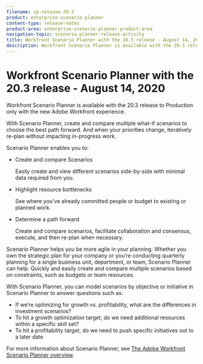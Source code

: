 ```yaml
---
filename: sp-release-20-3
product: enterprise-scenario-planner
content-type: release-notes
product-area: enterprise-scenario-planner-product-area
navigation-topic: scenario-planner-release-activity
title: Workfront Scenario Planner with the 20.3 release - August 14, 2020
description: Workfront Scenario Planner is available with the 20.3 release to Production only with the new Adobe Workfront experience.
---
```


# Workfront Scenario Planner with the 20.3 release - August 14, 2020

Workfront Scenario Planner is available with the 20.3 release to Production only with the new Adobe Workfront experience.

With Scenario Planner, create and compare multiple what-if scenarios to choose the best path forward. And when your priorities change, iteratively re-plan without impacting in-progress work.

Scenario Planner enables you to:

* Create and compare Scenarios

  Easily create and view different scenarios side-by-side with minimal data required from you.

* Highlight resource bottlenecks

  See where you’ve already committed people or budget to existing or planned work.

* Determine a path forward

  Create and compare scenarios, facilitate collaboration and consensus, execute, and then re-plan when necessary.

Scenario Planner helps you be more agile in your planning. Whether you own the strategic plan for your company or you’re conducting quarterly planning for a single business unit, department, or team, Scenario Planner can help. Quickly and easily create and compare multiple scenarios based on constraints, such as budgets or team resources.

With Scenario Planner, you can model scenarios by objective or initiative in Scenario Planner to answer questions such as:

* If we’re optimizing for growth vs. profitability, what are the differences in investment scenarios?
* To hit a growth optimization target, do we need additional resources within a specific skill set?
* To hit a profitability target, do we need to push specific initiatives out to a later date

For more information about Scenario Planner, see [The Adobe Workfront Scenario Planner overview](../../../scenario-planner/scenario-planner-overview.md).
